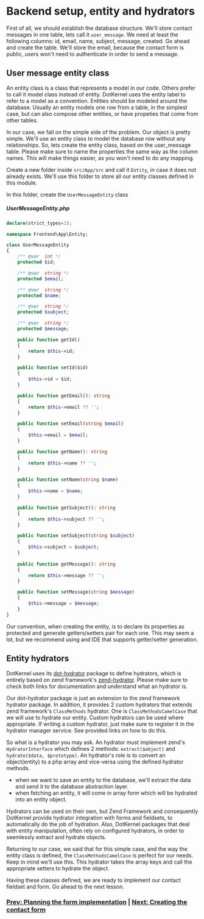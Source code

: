 # Backend setup, entity and hydrators

First of all, we should establish the database structure. We'll store contact messages in one table, lets call it `user_message`. We need at least the following columns: id, email, name, subject, message, created. Go ahead and create the table. We'll store the email, because the contact form is public, users won't need to authenticate in order to send a message.

## User message entity class

An entity class is a class that represents a model in our code. Others prefer to call it model class instead of entity. DotKernel uses the entity label to refer to a model as a convention. Entities should be modeled around the database. Usually an entity models one row from a table, in the simplest case, but can also compose other entities, or have propeties that come from other tables.

In our case, we fall on the simple side of the problem. Our object is pretty simple. We'll use an entity class to model the database row without any relationships. So, lets create the entity class, based on the user_message table. Please make sure to name the properties the same way as the column names. This will make things easier, as you won't need to do any mapping.

Create a new folder inside `src/App/src` and call it `Entity`, in case it does not already exists. We'll use this folder to store all our entity classes defined in this module.

In this folder, create the `UserMessageEntity` class
##### UserMessageEntity.php
```php
declare(strict_types=1);

namespace Frontend\App\Entity;

class UserMessageEntity
{
    /** @var  int */
    protected $id;

    /** @var  string */
    protected $email;

    /** @var  string */
    protected $name;

    /** @var  string */
    protected $subject;

    /** @var  string */
    protected $message;

    public function getId()
    {
        return $this->id;
    }

    public function setId($id)
    {
        $this->id = $id;
    }

    public function getEmail(): string
    {
        return $this->email ?? '';
    }

    public function setEmail(string $email)
    {
        $this->email = $email;
    }

    public function getName(): string
    {
        return $this->name ?? '';
    }

    public function setName(string $name)
    {
        $this->name = $name;
    }

    public function getSubject(): string
    {
        return $this->subject ?? '';
    }

    public function setSubject(string $subject)
    {
        $this->subject = $subject;
    }
    
    public function getMessage(): string
    {
        return $this->message ?? '';
    }

    public function setMessage(string $message)
    {
        $this->message = $message;
    }
}
```

Our convention, when creating the entity, is to declare its properties as protected and generate getters/setters pair for each one. This may seem a lot, but we recommend using and IDE that supports getter/setter generation.

## Entity hydrators

DotKernel uses its [dot-hydrator](https://github.com/dotkernel/dot-hydrator) package to define hydrators, which is entirely based on zend framework's [zend-hydrator](https://github.com/zendframework/zend-hydrator). Please make sure to check both links for documentation and understand what an hydrator is.

Our dot-hydrator package is just an extension to the zend framework hydrator package. In addition, it provides 2 custom hydrators that extends zend framework's `ClassMethods` hydrator. One is `ClassMethodsCamelCase` that we will use to hydrate our entity. Custom hydrators can be used where appropriate. If writing a custom hydrator, just make sure to register it in the hydrator manager service. See provided links on how to do this.

So what is a hydrator you may ask. An hydrator must implement zend's `HydratorInterface` which defines 2 methods: `extract($object)` and `hydrate($data, $prototype)`. An hydrator's role is to convert an object(entity) to a php array and vice-versa using the defined hydrator methods.

* when we want to save an entity to the database, we'll extract the data and send it to the database abstraction layer.
* when fetching an entity, it will come in array form which will be hydrated into an entity object.

Hydrators can be used on their own, but Zend Framework and consequently DotKernel provide hydrator integration with forms and fieldsets, to automatically do the job of hydration. Also, DotKernel packages that deal with entity manipulation, often rely on configured hydrators, in order to seemlessly extract and hydrate objects.

Returning to our case, we said that for this simple case, and the way the entity class is defined, the `ClassMethodsCamelCase` is perfect for our needs. Keep in mind we'll use this. This hydrator takes the array keys and call the appropriate setters to hydrate the object.

Having these classes defined, we are ready to implement our contact fieldset and form. Go ahead to the next lesson.

### [Prev: Planning the form implementation](03-planning-the-contact-form-implementation.md) | [Next: Creating the contact form](05-creating-the-contact-form.md)
